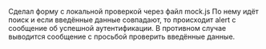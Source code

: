 Сделал форму с локальной проверкой через файл mock.js По нему идёт поиск и если введённые данные совпадают, то происходит alert с сообщение об успешной аутентификации. В противном случае выводится сообщение с просьбой проверить введённые данные.

